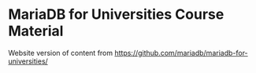 # MariaDB for Universities Course Material

Website version of content from https://github.com/mariadb/mariadb-for-universities/